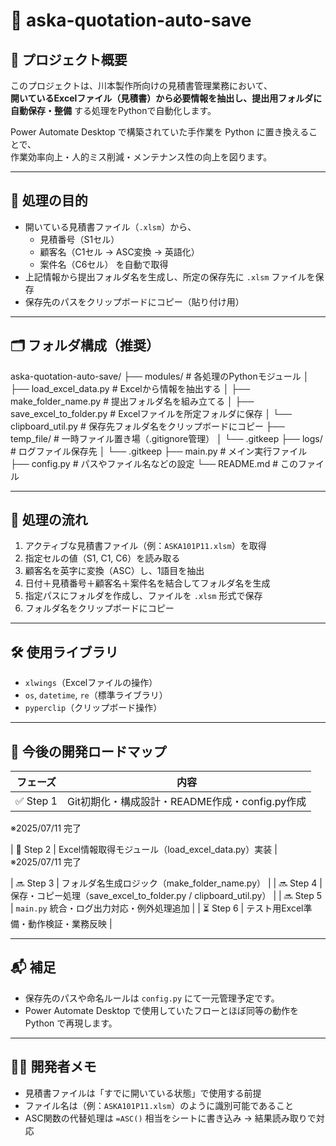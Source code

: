 # 🧾 aska-quotation-auto-save

## 📌 プロジェクト概要

このプロジェクトは、川本製作所向けの見積書管理業務において、  
**開いているExcelファイル（見積書）から必要情報を抽出し、提出用フォルダに自動保存・整備** する処理をPythonで自動化します。

Power Automate Desktop で構築されていた手作業を Python に置き換えることで、  
作業効率向上・人的ミス削減・メンテナンス性の向上を図ります。

---

## 🎯 処理の目的

- 開いている見積書ファイル（`.xlsm`）から、
  - 見積番号（S1セル）
  - 顧客名（C1セル → ASC変換 → 英語化）
  - 案件名（C6セル）
  を自動で取得
- 上記情報から提出フォルダ名を生成し、所定の保存先に `.xlsm` ファイルを保存
- 保存先のパスをクリップボードにコピー（貼り付け用）

---

## 🗂️ フォルダ構成（推奨）

aska-quotation-auto-save/
├── modules/ # 各処理のPythonモジュール
│ ├── load_excel_data.py # Excelから情報を抽出する
│ ├── make_folder_name.py # 提出フォルダ名を組み立てる
│ ├── save_excel_to_folder.py # Excelファイルを所定フォルダに保存
│ └── clipboard_util.py # 保存先フォルダ名をクリップボードにコピー
├── temp_file/ # 一時ファイル置き場（.gitignore管理）
│ └── .gitkeep
├── logs/ # ログファイル保存先
│ └── .gitkeep
├── main.py # メイン実行ファイル
├── config.py # パスやファイル名などの設定
└── README.md # このファイル


---

## 🚀 処理の流れ

1. アクティブな見積書ファイル（例：`ASKA101P11.xlsm`）を取得
2. 指定セルの値（S1, C1, C6）を読み取る
3. 顧客名を英字に変換（ASC）し、1語目を抽出
4. 日付＋見積番号＋顧客名＋案件名を結合してフォルダ名を生成
5. 指定パスにフォルダを作成し、ファイルを `.xlsm` 形式で保存
6. フォルダ名をクリップボードにコピー

---

## 🛠 使用ライブラリ

- `xlwings`（Excelファイルの操作）
- `os`, `datetime`, `re`（標準ライブラリ）
- `pyperclip`（クリップボード操作）

---

## 🧭 今後の開発ロードマップ

| フェーズ   | 内容 |
|---------  |------|
| ✅ Step 1 | Git初期化・構成設計・README作成・config.py作成 |
※2025/07/11 完了

| 🚧 Step 2 | Excel情報取得モジュール（load_excel_data.py）実装 |
※2025/07/11 完了


| 🔜 Step 3 | フォルダ名生成ロジック（make_folder_name.py） |
| 🔜 Step 4 | 保存・コピー処理（save_excel_to_folder.py / clipboard_util.py） |
| 🔜 Step 5 | `main.py` 統合・ログ出力対応・例外処理追加 |
| ⏳ Step 6 | テスト用Excel準備・動作検証・業務反映 |

---

## 📬 補足

- 保存先のパスや命名ルールは `config.py` にて一元管理予定です。
- Power Automate Desktop で使用していたフローとほぼ同等の動作を Python で再現します。

---

## 🧑‍💻 開発者メモ

- 見積書ファイルは「すでに開いている状態」で使用する前提
- ファイル名は（例：`ASKA101P11.xlsm`）のように識別可能であること
- ASC関数の代替処理は `=ASC()` 相当をシートに書き込み → 結果読み取りで対応

